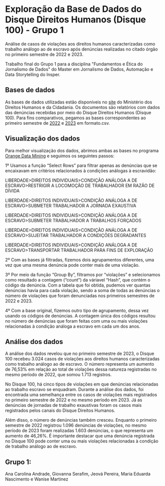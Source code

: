 # Exploração da Base de Dados do Disque Direitos Humanos (Disque 100) - Grupo 1

Análise de casos de violações aos direitos humanos caracterizadas como trabalho análogo ao de escravo após denúncias realizadas no citado órgão no primeiro semestre de 2022 e 2023.

Trabalho final do Grupo 1 para a disciplina "Fundamentos e Ética do Jornalismo de Dados" do Master em Jornalismo de Dados, Automação e Data Storytelling do Insper.

## **Bases de dados**

As bases de dados utilizadas estão disponíveis no [site](https://www.gov.br/mdh/pt-br/acesso-a-informacao/dados-abertos/disque100) do Ministério dos Direitos Humanos e da Cidadania. Os documentos são relatórios com dados das denúncias recebidas por meio do Disque Direitos Humanos (Disque 100). 
Para fins comparativos, pegamos as bases correspondentes ao primeiro semestre de [2022](https://www.gov.br/mdh/pt-br/acesso-a-informacao/dados-abertos/disque100/primeiro-semestre-de-2022) e [2023](https://www.gov.br/mdh/pt-br/acesso-a-informacao/dados-abertos/disque100/copy2_of_primeiro-semestre-de-2022) em formato.csv.

## **Visualização dos dados**

Para melhor visualização dos dados, abrimos ambas as bases no programa [Orange Data Mining](https://orangedatamining.com/) e seguimos os seguintes passos:

1º Usamos a função “Select Rows” para filtrar apenas as denúncias que se encaixavam em critérios relacionados à condições análogas à escravidão:

LIBERDADE>DIREITOS INDIVIDUAIS>CONDIÇÃO ANÁLOGA A DE ESCRAVO>RESTRIGIR A LOCOMOÇÃO DE TRABALHADOR EM RAZÃO DE DÍVIDA

LIBERDADE>DIREITOS INDIVIDUAIS>CONDIÇÃO ANÁLOGA A DE ESCRAVO>SUBMETER TRABALHADOR A JORNADA EXAUSTIVA

LIBERDADE>DIREITOS INDIVIDUAIS>CONDIÇÃO ANÁLOGA A DE ESCRAVO>SUBMETER TRABALHADOR A TRABALHOS FORÇADOS

LIBERDADE>DIREITOS INDIVIDUAIS>CONDIÇÃO ANÁLOGA A DE ESCRAVO>SUJEITAR TRABALHADOR A CONDIÇÕES DEGRADANTES

LIBERDADE>DIREITOS INDIVIDUAIS>CONDIÇÃO ANÁLOGA A DE ESCRAVO>TRANSPORTAR TRABALHADOR PARA FINS DE EXPLORAÇÃO  

2º Com as bases já filtradas, fizemos dois agrupamentos diferentes, uma vez que uma mesma denúncia pode conter mais de uma violação. 

3º Por meio da função “Group By”, filtramos por “violações” e selecionamos como resultado a contagem (“count”) da váriavel “Hash”, que contém o código da denúncia. Com a tabela que foi obtida, pudemos ver quantas denúncias havia para cada violação, sendo a soma de todas as denúncias o número de violações que foram denunciadas nos primeiros semestres de 2022 e 2023. 

4º Com a base original, fizemos outro tipo de agrupamento, dessa vez usando os códigos de denúncias. A contagem única dos códigos resultou no número de denúncias que foram feitas com uma ou mais violações relacionadas à condição análoga a escravo em cada um dos anos.

## **Análise dos dados**

A análise dos dados revelou que no primeiro semestre de 2023, o Disque 100 recebeu 3.024 casos de violações aos direitos humanos caracterizadas como trabalho análogo ao de escravo. O número representa um aumento de 76,53% em relação ao total de violações dessa natureza registradas no mesmo período de 2022, que somou 1.713 registros. 

No Disque 100, há cinco tipos de violações em que denúncias relacionadas ao trabalho escravo se enquadram. Durante a análise dos dados, foi encontrada uma semelhança entre os casos de violações mais registrados no primeiro semestre de 2022 e no mesmo período em 2023. Já as denúncias de jornadas de trabalho exaustivas foram os casos mais registrados pelos canais do Disque Direitos Humanos. 

Além disso, o número de denúncias também cresceu. Enquanto o primeiro semestre de 2022 registrou 1.096 denúncias de violações, no mesmo período de 2023 foram realizadas 1.603 denúncias, o que representa um aumento de 46,26%. É importante destacar que uma denúncia registrada no Disque 100 pode conter uma ou mais violações relacionadas à condição de trabalho análogo ao de escravo.

## **Grupo 1:**
Ana Carolina Andrade, Giovanna Serafim, Jeová Pereira, Maria Eduarda Nascimento e Wanise Martinez
